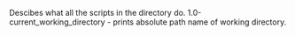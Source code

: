 Descibes what all the scripts in the directory do.
1.0-current_working_directory - prints absolute path name of working directory.

